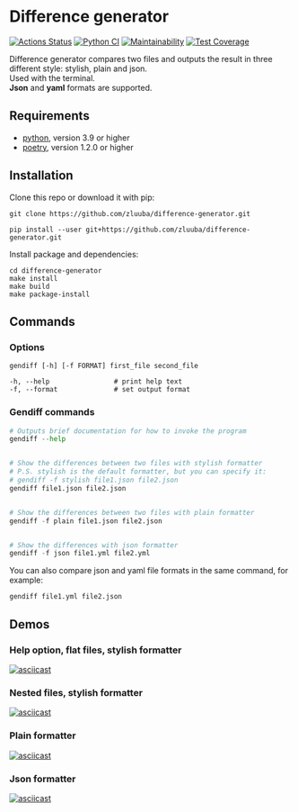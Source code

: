 # Difference generator

[![Actions Status](https://github.com/zluuba/python-project-50/workflows/hexlet-check/badge.svg)](https://github.com/zluuba/python-project-50/actions) 
[![Python CI](https://github.com/zluuba/python-project-50/actions/workflows/pyci.yml/badge.svg)](https://github.com/zluuba/python-project-50/actions/workflows/pyci.yml)
[![Maintainability](https://api.codeclimate.com/v1/badges/83963175416f052072a8/maintainability)](https://codeclimate.com/github/zluuba/python-project-50/maintainability) 
[![Test Coverage](https://api.codeclimate.com/v1/badges/83963175416f052072a8/test_coverage)](https://codeclimate.com/github/zluuba/python-project-50/test_coverage)


Difference generator compares two files and outputs the result in three different style: stylish, plain and json. </br>
Used with the terminal. </br>
**Json** and **yaml** formats are supported. </br>


## Requirements
- [python](https://www.python.org/), version 3.9 or higher
- [poetry](https://python-poetry.org/), version 1.2.0 or higher


## Installation 

Clone this repo or download it with pip:
```ch
git clone https://github.com/zluuba/difference-generator.git
```
```ch
pip install --user git+https://github.com/zluuba/difference-generator.git
```

Install package and dependencies:
```ch
cd difference-generator
make install
make build
make package-install
```

## Commands
### Options

```ch
gendiff [-h] [-f FORMAT] first_file second_file

-h, --help                # print help text
-f, --format              # set output format
```

### Gendiff commands

```python
# Outputs brief documentation for how to invoke the program
gendiff --help


# Show the differences between two files with stylish formatter
# P.S. stylish is the default formatter, but you can specify it:
# gendiff -f stylish file1.json file2.json
gendiff file1.json file2.json


# Show the differences between two files with plain formatter
gendiff -f plain file1.json file2.json


# Show the differences with json formatter
gendiff -f json file1.yml file2.yml
```

You can also compare json and yaml file formats in the same command, for example:
```ch
gendiff file1.yml file2.json
```


## Demos

### Help option, flat files, stylish formatter
[![asciicast](https://asciinema.org/a/V8EMBZ8dyIeVdGrgz5yOiY7tk.svg)](https://asciinema.org/a/V8EMBZ8dyIeVdGrgz5yOiY7tk)


### Nested files, stylish formatter
[![asciicast](https://asciinema.org/a/arUl8ZVGSi4hzsnaNf0nKwjZL.svg)](https://asciinema.org/a/arUl8ZVGSi4hzsnaNf0nKwjZL)


### Plain formatter
[![asciicast](https://asciinema.org/a/0V1KMW2AuUasLxNQ9ty6E11GO.svg)](https://asciinema.org/a/0V1KMW2AuUasLxNQ9ty6E11GO)


### Json formatter
[![asciicast](https://asciinema.org/a/6RRQ0OlgISxrA9vx9ueJFCqcJ.svg)](https://asciinema.org/a/6RRQ0OlgISxrA9vx9ueJFCqcJ)